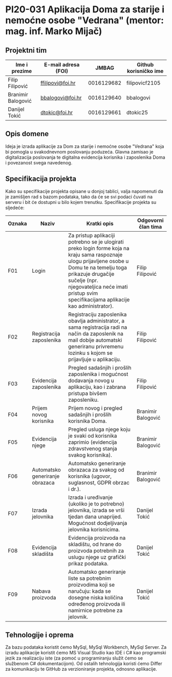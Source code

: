 # PI20-031 Aplikacija Doma za starije i nemoćne osobe "Vedrana" (mentor: mag. inf. Marko Mijač)

## Projektni tim
Ime i prezime | E-mail adresa (FOI) | JMBAG | Github korisničko ime
------------  | ------------------- | ----- | ---------------------
Filip Filipović | ffilipovi@foi.hr | 0016129682 | filipovicf2105
Branimir Balogović | bbalogovi@foi.hr | 0016129640 | bbalogovi
Danijel Tokić | dtokic@foi.hr | 0016129661 | dtokic25

## Opis domene
Ideja je izrada aplikacije za Dom za starije i nemoćne osobe "Vedrana" koja bi pomogla u svakodnevnom poslovanju poduzeća. Glavna zamisao je digitalizacija poslovanja te digitalna evidencija korisnika i zaposlenika Doma i povezanost svega navedenog.

## Specifikacija projekta
Kako su specifikacije projekta opisane u donjoj tablici, valja napomenuti da je zamišljen rad s bazom podataka, tako da će se svi podaci čuvati na serveru i bit će dostupni u bilo kojem trenutku. Specifikacije projekta su sljedeće:

Oznaka | Naziv | Kratki opis | Odgovorni član tima
------ | ----- | ----------- | -------------------
F01 | Login | Za pristup aplikaciji potrebno se je ulogirati preko login forme koja na kraju sama raspoznaje ulogu prijavljene osobe u Domu te na temelju toga prikazuje drugačije sučelje (npr. njegovateljica neće imati pristup svim specifikacijama aplikacije kao administrator). | Filip Filipović
F02 | Registracija zaposlenika | Registraciju zaposlenika obavlja administrator, a sama registracija radi na način da zaposlenik na mail dobije automatski generiranu privremenu lozinku s kojom se prijavljuje u aplikaciju. | Filip Filipović
F03 | Evidencija zaposlenika | Pregled sadašnjih i prošlih zaposlenika i mogućnost dodavanja novog u aplikaciju, kao i zabrana pristupa bivšem zaposleniku. | Filip Filipović
F04 | Prijem novog korisnika | Prijem novog i pregled sadašnjih i prošlih korisnika Doma. | Branimir Balogović
F05 | Evidencija njege | Pregled usluga njege koju je svaki od korisnika zaprimio (evidencija zdravstvenog stanja svakog korisnika). | Branimir Balogović
F06 | Automatsko generiranje obrazaca | Automatsko generiranje obrazaca za svakog od korisnika (ugovor, suglasnost, GDPR obrzac i dr.). | Branimir Balogović
F07 | Izrada jelovnika | Izrada i uređivanje (ukoliko je to potrebno) jelovnika, izrada se vrši tjedan dana unaprijed. Mogućnost dodjeljivanja jelovnika korisnicima. | Danijel Tokić
F08 | Evidencija skladišta | Evidencija proizvoda na skladištu, od hrane do proizvoda potrebnih za uslugu njege uz grafički prikaz podataka. | Danijel Tokić
F09 | Nabava proizvoda | Automatsko generiranje liste sa potrebnim proizvodima koji se naručuju: kada se dosegne niska količina određenog proizvoda ili namirnice potrebne za jelovnik. | Danijel Tokić

## Tehnologije i oprema
Za bazu podataka koristit ćemo MySql, MySql Workbench, MySql Server. Za izradu aplikacije koristit ćemo MS Visual Studio kao IDE i C# kao programski jezik za realizaciju iste (za pomoć u programiranju služit ćemo se službenom C# dokumentacijom). Od ostalih tehnologija koristi ćemo Differ za komunikaciju te GitHub za verzioniranje projekta, odnosno aplikacije.
